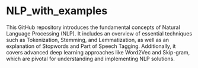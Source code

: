 # NLP_with_examples


This GitHub repository introduces the fundamental concepts of Natural Language Processing (NLP). It includes an overview of essential techniques such as Tokenization, Stemming, and Lemmatization, as well as an explanation of Stopwords and Part of Speech Tagging. Additionally, it covers advanced deep learning approaches like Word2Vec and Skip-gram, which are pivotal for understanding and implementing NLP solutions.
